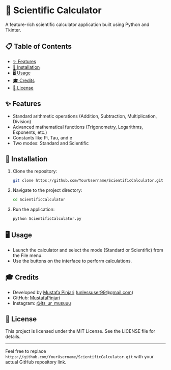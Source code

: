 # 🧮 Scientific Calculator

A feature-rich scientific calculator application built using Python and Tkinter.

## 📋 Table of Contents
- [✨ Features](#-features)
- [🚀 Installation](#-installation)
- [🖥️ Usage](#-usage)
- [🎓 Credits](#-credits)
- [📜 License](#-license)

## ✨ Features
- Standard arithmetic operations (Addition, Subtraction, Multiplication, Division)
- Advanced mathematical functions (Trigonometry, Logarithms, Exponents, etc.)
- Constants like Pi, Tau, and e
- Two modes: Standard and Scientific

## 🚀 Installation
1. Clone the repository:
    ```bash
    git clone https://github.com/YourUsername/ScientificCalculator.git
    ```
2. Navigate to the project directory:
    ```bash
    cd ScientificCalculator
    ```
3. Run the application:
    ```bash
    python ScientificCalculator.py
    ```

## 🖥️ Usage
- Launch the calculator and select the mode (Standard or Scientific) from the File menu.
- Use the buttons on the interface to perform calculations.

## 🎓 Credits
- Developed by [Mustafa Pinjari](https://www.linkedin.com/in/mustafa-pinjari-287625256/) (unlessuser99@gmail.com)
- GitHub: [MustafaPinjari](https://github.com/MustafaPinjari)
- Instagram: [@its_ur_musuuu](https://www.instagram.com/its_ur_musuuu)

## 📜 License
This project is licensed under the MIT License. See the LICENSE file for details.

---

Feel free to replace `https://github.com/YourUsername/ScientificCalculator.git` with your actual GitHub repository link.